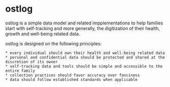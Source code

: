 # ostlog
ostlog is a simple data model and related impplementations to help families start with self-tracking and more generally, the digitization of their health, growth and well-being related data. 

ostlog is designed on the following principles:

	* every individual should own their health and well-being related data
	* personal and confidential data should be protected and shared at the discretion of its owner 
	* self-tracking data and tools should be simple and accessible to the entire family 
	* collection practices should favor accuracy over fanciness  
	* data should follow established standards when applicable 

